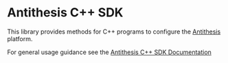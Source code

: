 # Antithesis C++ SDK

This library provides methods for C++ programs to configure the [Antithesis](https://antithesis.com) platform. 

For general usage guidance see the [Antithesis C++ SDK Documentation](https://antithesis.com/docs/using_antithesis/sdk/c_sdk.html)

